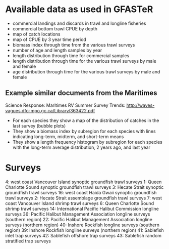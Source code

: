 # Available data as used in GFASTeR

* commercial landings and discards in trawl and longline fisheries
* commercial bottom trawl CPUE by depth
* map of catch locations
* map of CPUE by 3 year time period 
* biomass index through time from the various trawl surveys 
* number of age and length samples by year 
* length distribution through time for commercial samples 
* length distribution through time for the various trawl surveys by male and female 
* age distribution through time for the various trawl surveys by male and female 

## Example similar documents from the Maritimes

Science Response: Maritimes RV Summer Survey Trends:
<http://waves-vagues.dfo-mpo.gc.ca/Library/363422.pdf>

* For each species they show a map of the distribution of catches in the last survey (bubble plots)
* They show a biomass index by subregion for each species with lines indicating long-term, midterm, and short-term means 
* They show a length frequency histogram by subregion for each species with the long-term average distribution, 2 years ago, and last year

# Surveys 

4:  west coast Vancouver Island synoptic groundfish trawl surveys
1:  Queen Charlotte Sound synoptic groundfish trawl surveys
3:  Hecate Strait synoptic groundfish trawl surveys
16: west coast Haida Gwaii synoptic groundfish trawl surveys
2:  Hecate Strait assemblage groundfish trawl surveys
7:  west coast Vancouver Island shrimp trawl surveys
6:  Queen Charlotte Sound shrimp trawl surveys
14: International Pacific Halibut Commission longline surveys
36: Pacific Halibut Management Association longline surveys (southern region)
22: Pacific Halibut Management Association longline surveys (northern region)
40: Inshore Rockfish longline surveys (southern region)
39: Inshore Rockfish longline surveys (northern region)
41: Sablefish inlet trap surveys
42: Sablefish offshore trap surveys
43: Sablefish random stratified trap surveys
